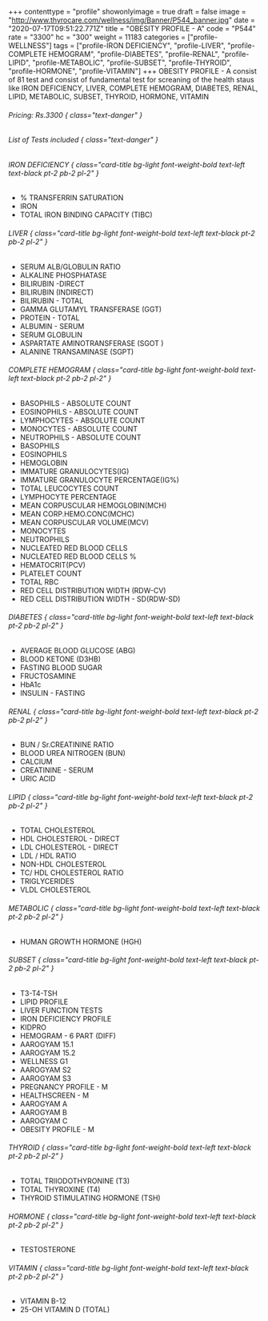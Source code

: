 +++
contenttype = "profile"
showonlyimage = true
draft = false
image = "http://www.thyrocare.com/wellness/img/Banner/P544_banner.jpg"
date = "2020-07-17T09:51:22.771Z"
title = "OBESITY PROFILE - A"
code = "P544"
rate = "3300"
hc = "300"
weight = 11183
categories = ["profile-WELLNESS"]
tags = ["profile-IRON DEFICIENCY", "profile-LIVER", "profile-COMPLETE HEMOGRAM", "profile-DIABETES", "profile-RENAL", "profile-LIPID", "profile-METABOLIC", "profile-SUBSET", "profile-THYROID", "profile-HORMONE", "profile-VITAMIN"]
+++
OBESITY PROFILE - A consist of 81 test and consist of fundamental test for screaning of the health staus like IRON DEFICIENCY, LIVER, COMPLETE HEMOGRAM, DIABETES, RENAL, LIPID, METABOLIC, SUBSET, THYROID, HORMONE, VITAMIN
<!--more-->
###### Pricing: Rs.3300 { class="text-danger" }

###### List of Tests included { class="text-danger" }

###### IRON DEFICIENCY { class="card-title bg-light font-weight-bold text-left text-black pt-2 pb-2 pl-2" } 
* % TRANSFERRIN SATURATION
* IRON
* TOTAL IRON BINDING CAPACITY (TIBC)
###### LIVER { class="card-title bg-light font-weight-bold text-left text-black pt-2 pb-2 pl-2" } 
* SERUM ALB/GLOBULIN RATIO
* ALKALINE PHOSPHATASE
* BILIRUBIN -DIRECT
* BILIRUBIN (INDIRECT)
* BILIRUBIN - TOTAL
* GAMMA GLUTAMYL TRANSFERASE (GGT)
* PROTEIN - TOTAL
* ALBUMIN - SERUM
* SERUM GLOBULIN
* ASPARTATE AMINOTRANSFERASE (SGOT )
* ALANINE TRANSAMINASE (SGPT)
###### COMPLETE HEMOGRAM { class="card-title bg-light font-weight-bold text-left text-black pt-2 pb-2 pl-2" } 
* BASOPHILS - ABSOLUTE COUNT
* EOSINOPHILS - ABSOLUTE COUNT
* LYMPHOCYTES - ABSOLUTE COUNT
* MONOCYTES - ABSOLUTE COUNT
* NEUTROPHILS - ABSOLUTE COUNT
* BASOPHILS
* EOSINOPHILS
* HEMOGLOBIN
* IMMATURE GRANULOCYTES(IG)
* IMMATURE GRANULOCYTE PERCENTAGE(IG%)
* TOTAL LEUCOCYTES COUNT
* LYMPHOCYTE PERCENTAGE
* MEAN CORPUSCULAR HEMOGLOBIN(MCH)
* MEAN CORP.HEMO.CONC(MCHC)
* MEAN CORPUSCULAR VOLUME(MCV)
* MONOCYTES
* NEUTROPHILS
* NUCLEATED RED BLOOD CELLS
* NUCLEATED RED BLOOD CELLS %
* HEMATOCRIT(PCV)
* PLATELET COUNT
* TOTAL RBC
* RED CELL DISTRIBUTION WIDTH (RDW-CV)
* RED CELL DISTRIBUTION WIDTH - SD(RDW-SD)
###### DIABETES { class="card-title bg-light font-weight-bold text-left text-black pt-2 pb-2 pl-2" } 
* AVERAGE BLOOD GLUCOSE (ABG)
* BLOOD KETONE (D3HB)
* FASTING BLOOD SUGAR
* FRUCTOSAMINE
* HbA1c
* INSULIN - FASTING
###### RENAL { class="card-title bg-light font-weight-bold text-left text-black pt-2 pb-2 pl-2" } 
* BUN / Sr.CREATININE RATIO
* BLOOD UREA NITROGEN (BUN)
* CALCIUM
* CREATININE - SERUM
* URIC ACID
###### LIPID { class="card-title bg-light font-weight-bold text-left text-black pt-2 pb-2 pl-2" } 
* TOTAL CHOLESTEROL
* HDL CHOLESTEROL - DIRECT
* LDL CHOLESTEROL - DIRECT
* LDL / HDL RATIO
* NON-HDL CHOLESTEROL
* TC/ HDL CHOLESTEROL RATIO
* TRIGLYCERIDES
* VLDL CHOLESTEROL
###### METABOLIC { class="card-title bg-light font-weight-bold text-left text-black pt-2 pb-2 pl-2" } 
* HUMAN GROWTH HORMONE (HGH)
###### SUBSET { class="card-title bg-light font-weight-bold text-left text-black pt-2 pb-2 pl-2" } 
* T3-T4-TSH
* LIPID PROFILE
* LIVER FUNCTION TESTS
* IRON DEFICIENCY PROFILE
* KIDPRO
* HEMOGRAM - 6 PART (DIFF)
* AAROGYAM 15.1
* AAROGYAM 15.2
* WELLNESS G1
* AAROGYAM S2
* AAROGYAM S3
* PREGNANCY PROFILE - M
* HEALTHSCREEN - M
* AAROGYAM A
* AAROGYAM B
* AAROGYAM C
* OBESITY PROFILE - M
###### THYROID { class="card-title bg-light font-weight-bold text-left text-black pt-2 pb-2 pl-2" } 
* TOTAL TRIIODOTHYRONINE (T3)
* TOTAL THYROXINE (T4)
* THYROID STIMULATING HORMONE (TSH)
###### HORMONE { class="card-title bg-light font-weight-bold text-left text-black pt-2 pb-2 pl-2" } 
* TESTOSTERONE
###### VITAMIN { class="card-title bg-light font-weight-bold text-left text-black pt-2 pb-2 pl-2" } 
* VITAMIN B-12
* 25-OH VITAMIN D (TOTAL)

